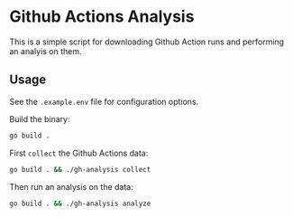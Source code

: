 # Github Actions Analysis

This is a simple script for downloading Github Action runs and performing an analyis on them.

## Usage

See the `.example.env` file for configuration options.

Build the binary:

```sh
go build .
```

First `collect` the Github Actions data:

```sh
go build . && ./gh-analysis collect
```

Then run an analysis on the data:

```sh
go build . && ./gh-analysis analyze
```
